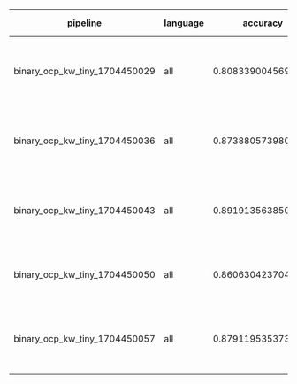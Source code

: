 | pipeline                      | language | accuracy           | params                                                                             | size (MB) |
|-------------------------------|----------|--------------------|------------------------------------------------------------------------------------|-----------|
| binary_ocp_kw_tiny_1704450029 | all      | 0.8083390045690477 | {'penalty': 'elasticnet', 'l1_ratio': 0.5, 'early_stopping': True, 'alpha': 0.002} | 0.01      |
| binary_ocp_kw_tiny_1704450036 | all      | 0.8738805739808552 | {'penalty': None, 'l1_ratio': 0.7, 'early_stopping': False, 'alpha': 0.01}         | 0.01      |
| binary_ocp_kw_tiny_1704450043 | all      | 0.8919135638508334 | {'penalty': None, 'l1_ratio': 0.7, 'early_stopping': True, 'alpha': 0.02}          | 0.01      |
| binary_ocp_kw_tiny_1704450050 | all      | 0.860630423704746  | {'penalty': 'l1', 'l1_ratio': 0.5, 'early_stopping': False, 'alpha': 0.002}        | 0.01      |
| binary_ocp_kw_tiny_1704450057 | all      | 0.8791195353737942 | {'penalty': None, 'l1_ratio': 0.7, 'early_stopping': False, 'alpha': 0.005}        | 0.01      |
